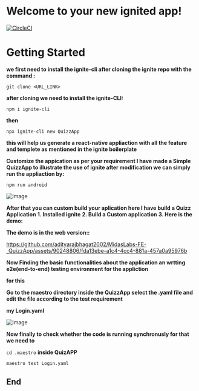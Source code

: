# Welcome to your new ignited app!

[![CircleCI](https://circleci.com/gh/infinitered/ignite.svg?style=svg)](https://circleci.com/gh/infinitered/ignite)

# Getting Started 

**we first need to install the ignite-cli after cloning the ignite repo with the command :**

``git clone <URL_LINK>``

**after cloning we need to install the ignite-CLI:**

`npm i ignite-cli`

**then**

`npx ignite-cli new QuizzApp`

**this will help us generate a react-native appliaction with all the feature and templete as mentioned in the 
ignite boilerplate**


**Customize the appication  as per your requirement I have made a Simple QuizzApp
to illustrate the use of ignite after modification we can simply run the appliaction by:**

`npm run android`

![image](https://github.com/adityarajbhagat2002/MidasLabs-FE-_QuizzApp/assets/90248806/0e46cd84-902f-416a-95bb-74c4bd6acf66)

**After that you can custom build your aplication here I have build a Quizz Application**
**1. Installed ignite**
**2. Build a Custom application** 
**3. Here is the demo:**


**The demo is in the web version::**



https://github.com/adityarajbhagat2002/MidasLabs-FE-_QuizzApp/assets/90248806/fda13ebe-a1c4-4cc4-881a-457a0a95976b

**Now Finding the basic functionalities about the application an wrtting e2e(end-to-end) testing environment for the appliction**

**for this**

**Go to the maestro directory inside the QuizzApp select the .yaml file and edit the file according to the test requirement**

**my Login.yaml**

![image](https://github.com/adityarajbhagat2002/MidasLabs-FE-_QuizzApp/assets/90248806/217bed03-c482-4b43-b0ff-2eab1cf19016)

**Now finally to check whether the code is running synchronusly for that we need to** 

`cd .maestro` **inside QuizAPP**

`maestro test Login.yaml`


## End
